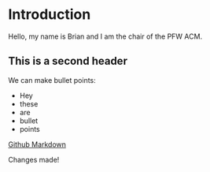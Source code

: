 # Introduction
Hello, my name is Brian and I am the chair of the PFW ACM. 

## This is a second header

We can make bullet points:
 - Hey
 - these
 - are
 - bullet
 - points

[Github Markdown](https://docs.github.com/en/get-started/writing-on-github/getting-started-with-writing-and-formatting-on-github/basic-writing-and-formatting-syntax)


Changes made!
